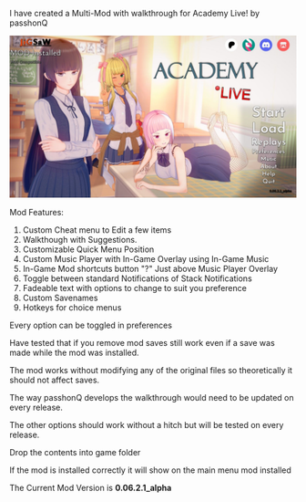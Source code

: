 I have created a Multi-Mod with walkthrough for Academy Live! by passhonQ

![screenshot](Screenshots/main_menu.jpg)

Mod Features:
  1. Custom Cheat menu to Edit a few items
  2. Walkthough with Suggestions.
  3. Customizable Quick Menu Position
  4. Custom Music Player with In-Game Overlay using In-Game Music
  5. In-Game Mod shortcuts button "?" Just above Music Player Overlay
  6. Toggle between standard Notifications of Stack Notifications
  7. Fadeable text with options to change to suit you preference
  8. Custom Savenames
  9. Hotkeys for choice menus

Every option can be toggled in preferences

Have tested that if you remove mod saves still work even if a save was made while the mod was installed.

The mod works without modifying any of the original files so theoretically it should not affect saves.

The way passhonQ develops the walkthrough would need to be updated on every release.

The other options should work without a hitch but will be tested on every release.

Drop the contents into game folder

If the mod is installed correctly it will show on the main menu mod installed

The Current Mod Version is **0.06.2.1_alpha**
